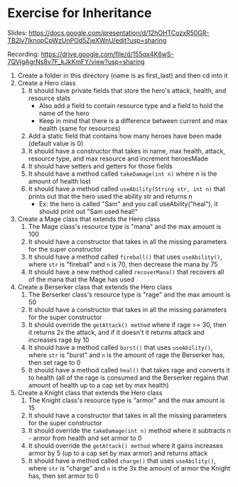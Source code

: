 # Exercise for Inheritance
Slides: https://docs.google.com/presentation/d/12hOHTCozxR50GR-TB2lv7IknopCpWzUnPOd5ZjeXWnU/edit?usp=sharing

Recording: https://drive.google.com/file/d/155qx4K6wS-7QVjgAgrNs8v7F_kJkKmFY/view?usp=sharing

1. Create a folder in this directory (name is as first_last) and then cd into it
2. Create a Hero class
	1. It should have private fields that store the hero's attack, health, and resource stats
		- Also add a field to contain resource type and a field to hold the name of the hero
		- Keep in mind that there is a difference between current and max health (same for resources)
	2. Add a static field that contains how many heroes have been made (default value is 0)
	3. It should have a constructor that takes in name, max health, attack, resource type, and max resource and increment heroesMade
	4. It should have setters and getters for those fields
	5. It should have a method called `takeDamage(int n)` where n is the amount of health lost
	6. It should have a method called `useAbility(String str, int n)` that prints out that the hero used the ability str and returns n
		- Ex: the hero is called "Sam" and you call useAbility("heal"), it should print out "Sam used heal!"
3. Create a Mage class that extends the Hero class
	1. The Mage class's resource type is "mana" and the max amount is 100
	2. It should have a constructor that takes in all the missing parameters for the super constructor
	3. It should have a method called `fireball()` that uses `useAbility()`, where `str` is "fireball" and `n` is 70, then decrease the mana by 75
	4. It should have a new method called `recoverMana()` that recovers all of the mana that the Mage has used
4. Create a Berserker class that extends the Hero class
	1. The Berserker class's resource type is "rage" and the max amount is 50
	2. It should have a constructor that takes in all the missing parameters for the super constructor
	3. It should override the `getAttack() method` where if rage >= 30, then it returns 2x the attack, and if it doesn't it returns attack and increases rage by 10
	4. It should have a method called `burst()` that uses `useAbility()`, where `str` is "burst" and `n` is the amount of rage the Berserker has, then set rage to 0
	5. It should have a method called `heal()` that takes rage and converts it to health (all of the rage is consumed and the Berserker regains that amount of health up to a cap set by max health)
5. Create a Knight class that extends the Hero class
	1. The Knight class's resource type is "armor" and the max amount is 15
	2. It should have a constructor that takes in all the missing parameters for the super constructor
	3. It should override the `takeDamage(int n)` method where it subtracts n - armor from health and set armor to 0
	4. It should override the `getAttack() method` where it gains increases armor by 5 (up to a cap set by max armor) and returns attack
	5. It should have a method called `charge()` that uses `useAbility()`, where `str` is "charge" and `n` is the 3x the amount of armor the Knight has, then set armor to 0
